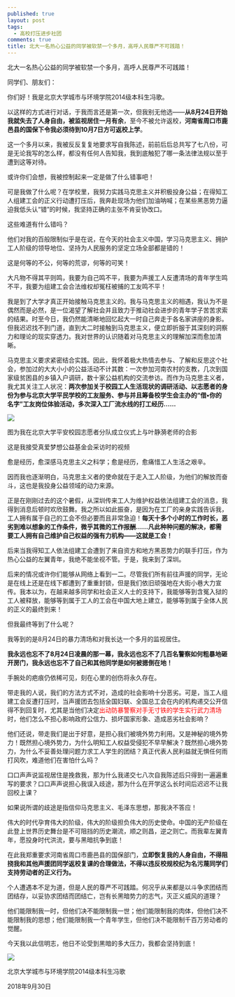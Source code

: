 ```yaml
---
published: true
layout: post
tags:
  - 高校打压进步社团
comments: true
title: 北大一名热心公益的同学被软禁一个多月，高呼人民尊严不可践踏！
---
```

北大一名热心公益的同学被软禁一个多月，高呼人民尊严不可践踏！

同学们、朋友们：
 
你们好！我是北京大学城市与环境学院2014级本科生冯歌。
 
以这样的方式进行对话，于我而言还是第一次，但我别无他选——**从8月24日开始我就失去了人身自由，被监视居住一月有余**，<font clor= 'red'>至今不被允许返校</font>，**河南省周口市鹿邑县的国保下令我必须待到10月7日方可返校上学**。
 
这一个多月以来，我被反反复复地要求写自我陈述，前前后后总共写了七八份，可是无论我写的怎么样，都没有任何人告知我，我到底触犯了哪一条法律法规以至于遭到这等对待。
 
或许你们会想，我被控制起来一定是做了什么错事吧！
 
可是我做了什么呢？在学校里，我努力实践马克思主义并积极投身公益；在得知工人组建工会的正义行动遭打压后，我奔赴现场为他们加油呐喊；在某些黑恶势力逼迫我低头认“错”的时候，我坚持正确的主张不肯妥协改口。
 
这些难道有什么错吗？
 
他们对我的百般限制似乎是在说，在今天的社会主义中国，学习马克思主义、拥护工人阶级的领导地位、坚持为人民服务的坚定立场全部都是错的！
 
这是何等的不公，何等的荒谬，何等的可笑！
 
大凡物不得其平则鸣，我要为自己鸣不平，我要为声援工人反遭清场的青年学生鸣不平，我要为组建工会合法维权却冤枉被捕的工友鸣不平！
 
我是到了大学才真正开始接触马克思主义的。我与马克思主义的相遇，我认为不是偶然而是必然，是一位渴望了解社会并且致力于推动社会进步的青年学子苦苦求索的结果。时至今日，我仍然能清晰地回忆起大一时自己奔走于各名家讲座的身影。但我迟迟找不到门道，直到大二时接触到马克思主义，便立即折服于其深刻的洞察力和理论的现实穿透力。我对世界的认识随着对马克思主义的理解加深而愈加清晰。
 
马克思主义要求紧密结合实践。因此，我怀着极大热情去参与、了解和反思这个社会，参加过的大大小小的公益活动不计其数：一次参加河南农村的支教，几次到国家级贫困县的乡镇入户调研，数十家公益机构的交流参访。而作为马克思主义者，我尤其关注工人状况：**两次参加关于校园工人生活现状的调研活动、以志愿者的身份为参与北京大学平民学校的工友服务、参与并且筹备校学生会主办的“借•你的名字”工友岗位体验活动，多次深入工厂流水线的打工经历……**


  
 <image src="https://mmbiz.qpic.cn/mmbiz_jpg/SHWib9fQbJOOoD4oxafeEMmW9TXoD7F3ibycvAgPMzsOq6J0NlDAuaKGVrPyExuQicvYvu3cyAVMib7t0ZiaFib9ywzA/640?wx_fmt=jpeg&tp=webp&wxfrom=5&wx_lazy=1&wx_co=1&retryload=1">
 
<p>图为我在北京大学平安校园志愿者分队成立仪式上与叶静漪老师的合影</p>


 
<p>这是我接受真爱梦想公益基金会采访时的视频</p>



愈是经历，愈深感马克思主义之科学；愈是经历，愈痛惜工人生活之艰辛。
 
因而我也逐渐明白，马克思主义者的使命就在于走入工人阶级，为他们的解放而奋斗，这也是我投身公益领域的动力来源。
 
正是在刚刚过去的这个暑假，从深圳传来工人为维护权益依法组建工会的消息，我得到消息后顿时欢欣鼓舞。我之所以如此振奋，是因为在工厂的亲身实践告诉我，工人拥有属于自己的工会不但必要而且非常急迫！**每天十多个小时的工作时长，恶劣到难以想象的工作条件，微乎其微的工作报酬……凡此种种问题的解决，都需要工人拥有自己维护自己权益的强有力机构——这就是工会！**
 
后来当我得知工人依法组建工会遭到了来自资方和地方黑恶势力的联手打压，作为热心公益的左翼青年，我绝不能坐视不管。于是，我来到了深圳。
 
后来的情况或许你们能够从网络上看到一二。尽管我们所有前往声援的同学，无论是在线上还是在线下都遭到了重重封锁，但是我们依旧顽强地在大街小巷大力宣传。我本以为，在越来越多同学和社会正义人士的支持下，我能够等到含冤入狱的工人被释放，能够等到属于工人的工会在中国大地上建立，能够等到属于全体人民的正义的最终到来！
 
但我最终等到了什么呢？
 
我等到的是8月24日的暴力清场和对我长达一个多月的监视居住。
 
**我永远也忘不了8月24日凌晨的那一幕，我永远也忘不了几百名警察如何粗暴地砸开房门，我永远也忘不了自己和其他同学是如何被摁倒在地！**
 
手腕处的疤痕仍依稀可见，刻在心里的创伤将永久存在。
 
带走我的人说，我们的方法方式不对，造成的社会影响十分恶劣。可是，当工人组建工会反遭打压时，当声援团去包括全国妇联、全国总工会在内的机构递交公开信得不到回复时，尤其是当他们决定<font color= 'red'>出动防暴警察对手无寸铁的学生实行武力清场</font>时，他们怎么不担心影响政府公信力、损坏国家形象、造成恶劣社会影响？
 
他们还说，带走我们是出于好意，是担心我们被境外势力利用。又是神秘的境外势力！既然担心境外势力，为什么明知工人权益受侵犯不早早解决？既然担心境外势力，为什么不妥善处理问题力求工人学生的团结？真正代表人民利益就无惧任何雨打风吹，难道他们在害怕什么吗？
 
口口声声说监视居住是挽救我，那为什么我递交七八次自我陈述后只得到一遍遍重写的要求？口口声声说担心我误入歧途，那为什么在开学这么长时间后迟迟不让我回校上课？
 
如果说所谓的歧途是指信仰马克思主义、毛泽东思想，那我决不答应！
 
伟大的时代孕育伟大的阶级，伟大的阶级担负伟大的历史使命。中国的无产阶级在此登上世界历史舞台是不可阻挡的历史潮流，顺之则昌，逆之则亡。而我辈左翼青年，愿投身时代洪流，要与黑暗抗争到底！
 
在此我郑重要求河南省周口市鹿邑县的国保部门，**立即恢复我的人身自由，不得阻挠我和其他声援团同学返校复课的合理做法，不得以违反校规校纪为名污蔑同学们支持劳动者的正义行为。**
 
个人遭遇本不足为道，但是人民的尊严不可践踏。何况乎从来都是以斗争求团结而团结存，以妥协求团结而团结亡，岂有长黑暗势力的志气，灭正义威风的道理？
 
他们能限制我一时，但他们决不能限制我一世；他们能限制我的肉体，但他们决不能限制我的思想；他们能限制我一个青年学生，但他们决不能限制千百万劳动者的觉醒。
 
今天我以此信明志，他日不论受到黑暗的多大压力，我都会坚持到底！
 
 
<image src= "https://mmbiz.qpic.cn/mmbiz_jpg/SHWib9fQbJOOoD4oxafeEMmW9TXoD7F3ibtHMuC1ftge9icHFnDtDj3pzyt1X6vs5TyT8xhRGNFicQKZkicC7qNiaDZg/640?wx_fmt=jpeg&tp=webp&wxfrom=5&wx_lazy=1&wx_co=1">



北京大学城市与环境学院2014级本科生冯歌

2018年9月30日

